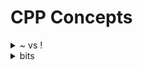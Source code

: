 # CPP Concepts

<details>
<summary> ~ vs ! </summary>
~ is bitwise NOT and ! is boolean NOT  
ex:  
~011100 => 100011  
!011100 => 0  
</details>

<details>
<summary> bits </summary>
0x -> hexadecimal (0, 1, 2, 3, 4, 5, 6, 7, 8, 9, A, B, C, D, E, F)  
0b -> binary (0, 1)  

0xFFFF is 0b1111111111111111  

</details>